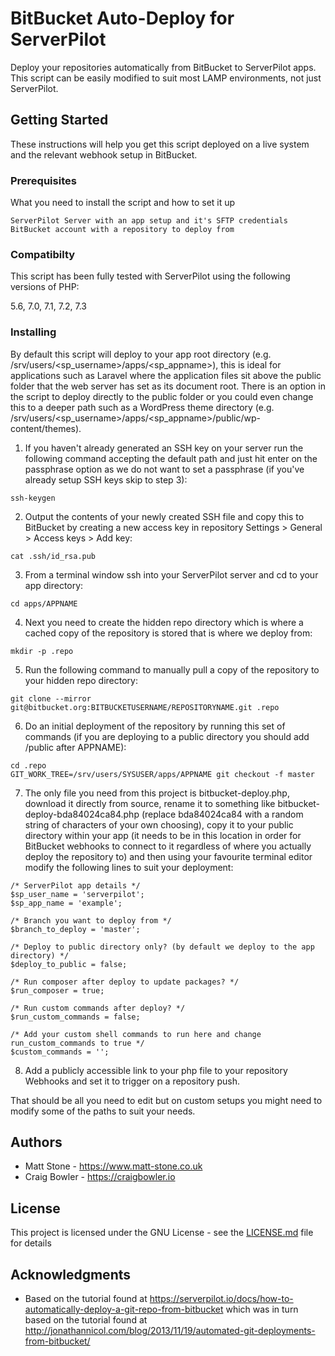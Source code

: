 # BitBucket Auto-Deploy for ServerPilot

Deploy your repositories automatically from BitBucket to ServerPilot apps. This script can be easily modified to suit most LAMP environments, not just ServerPilot.

## Getting Started

These instructions will help you get this script deployed on a live system and the relevant webhook setup in BitBucket.

### Prerequisites

What you need to install the script and how to set it up

```
ServerPilot Server with an app setup and it's SFTP credentials
BitBucket account with a repository to deploy from
```

### Compatibilty

This script has been fully tested with ServerPilot using the following versions of PHP:

5.6, 7.0, 7.1, 7.2, 7.3

### Installing

By default this script will deploy to your app root directory (e.g. /srv/users/<sp_username>/apps/<sp_appname>), this is ideal for applications such as Laravel where the application files sit above the public folder that the web server has set as its document root. There is an option in the script to deploy directly to the public folder or you could even change this to a deeper path such as a WordPress theme directory (e.g. /srv/users/<sp_username>/apps/<sp_appname>/public/wp-content/themes).

1. If you haven't already generated an SSH key on your server run the following command accepting the default path and just hit enter on the passphrase option as we do not want to set a passphrase (if you've already setup SSH keys skip to step 3):
```
ssh-keygen
```

2. Output the contents of your newly created SSH file and copy this to BitBucket by creating a new access key in repository Settings > General > Access keys > Add key:
```
cat .ssh/id_rsa.pub
```

3. From a terminal window ssh into your ServerPilot server and cd to your app directory:
```
cd apps/APPNAME
```

4. Next you need to create the hidden repo directory which is where a cached copy of the repository is stored that is where we deploy from:
```
mkdir -p .repo
```

5. Run the following command to manually pull a copy of the repository to your hidden repo directory:
```
git clone --mirror git@bitbucket.org:BITBUCKETUSERNAME/REPOSITORYNAME.git .repo
```

6. Do an initial deployment of the repository by running this set of commands (if you are deploying to a public directory you should add /public after APPNAME):
```
cd .repo
GIT_WORK_TREE=/srv/users/SYSUSER/apps/APPNAME git checkout -f master
```

7. The only file you need from this project is bitbucket-deploy.php, download it directly from source, rename it to something like bitbucket-deploy-bda84024ca84.php (replace bda84024ca84 with a random string of characters of your own choosing), copy it to your public directory within your app (it needs to be in this location in order for BitBucket webhooks to connect to it regardless of where you actually deploy the repository to) and then using your favourite terminal editor modify the following lines to suit your deployment:

```
/* ServerPilot app details */
$sp_user_name = 'serverpilot';
$sp_app_name = 'example';

/* Branch you want to deploy from */
$branch_to_deploy = 'master';

/* Deploy to public directory only? (by default we deploy to the app directory) */
$deploy_to_public = false;

/* Run composer after deploy to update packages? */
$run_composer = true;

/* Run custom commands after deploy? */
$run_custom_commands = false;

/* Add your custom shell commands to run here and change run_custom_commands to true */
$custom_commands = '';
```

8. Add a publicly accessible link to your php file to your repository Webhooks and set it to trigger on a repository push.

That should be all you need to edit but on custom setups you might need to modify some of the paths to suit your needs.

## Authors

* Matt Stone - https://www.matt-stone.co.uk
* Craig Bowler - https://craigbowler.io

## License

This project is licensed under the GNU License - see the [LICENSE.md](LICENSE.md) file for details

## Acknowledgments

* Based on the tutorial found at https://serverpilot.io/docs/how-to-automatically-deploy-a-git-repo-from-bitbucket which was in turn based on the tutorial found at http://jonathannicol.com/blog/2013/11/19/automated-git-deployments-from-bitbucket/
